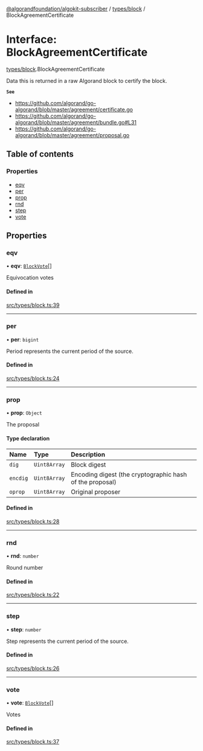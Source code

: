 [@algorandfoundation/algokit-subscriber](../README.md) / [types/block](../modules/types_block.md) / BlockAgreementCertificate

# Interface: BlockAgreementCertificate

[types/block](../modules/types_block.md).BlockAgreementCertificate

Data this is returned in a raw Algorand block to certify the block.

**`See`**

 - https://github.com/algorand/go-algorand/blob/master/agreement/certificate.go
 - https://github.com/algorand/go-algorand/blob/master/agreement/bundle.go#L31
 - https://github.com/algorand/go-algorand/blob/master/agreement/proposal.go

## Table of contents

### Properties

- [eqv](types_block.BlockAgreementCertificate.md#eqv)
- [per](types_block.BlockAgreementCertificate.md#per)
- [prop](types_block.BlockAgreementCertificate.md#prop)
- [rnd](types_block.BlockAgreementCertificate.md#rnd)
- [step](types_block.BlockAgreementCertificate.md#step)
- [vote](types_block.BlockAgreementCertificate.md#vote)

## Properties

### eqv

• **eqv**: [`BlockVote`](types_block.BlockVote.md)[]

Equivocation votes

#### Defined in

[src/types/block.ts:39](https://github.com/algorandfoundation/algokit-subscriber-ts/blob/main/src/types/block.ts#L39)

___

### per

• **per**: `bigint`

Period represents the current period of the source.

#### Defined in

[src/types/block.ts:24](https://github.com/algorandfoundation/algokit-subscriber-ts/blob/main/src/types/block.ts#L24)

___

### prop

• **prop**: `Object`

The proposal

#### Type declaration

| Name | Type | Description |
| :------ | :------ | :------ |
| `dig` | `Uint8Array` | Block digest |
| `encdig` | `Uint8Array` | Encoding digest (the cryptographic hash of the proposal) |
| `oprop` | `Uint8Array` | Original proposer |

#### Defined in

[src/types/block.ts:28](https://github.com/algorandfoundation/algokit-subscriber-ts/blob/main/src/types/block.ts#L28)

___

### rnd

• **rnd**: `number`

Round number

#### Defined in

[src/types/block.ts:22](https://github.com/algorandfoundation/algokit-subscriber-ts/blob/main/src/types/block.ts#L22)

___

### step

• **step**: `number`

Step represents the current period of the source.

#### Defined in

[src/types/block.ts:26](https://github.com/algorandfoundation/algokit-subscriber-ts/blob/main/src/types/block.ts#L26)

___

### vote

• **vote**: [`BlockVote`](types_block.BlockVote.md)[]

Votes

#### Defined in

[src/types/block.ts:37](https://github.com/algorandfoundation/algokit-subscriber-ts/blob/main/src/types/block.ts#L37)
